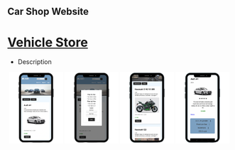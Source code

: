 <!--
**savustana/savustana** is a ✨ _special_ ✨ repository because its `README.md` (this file) appears on your GitHub profile.

Here are some ideas to get you started:

- 🔭 I’m currently working on ...
- 🌱 I’m currently learning ...
- 👯 I’m looking to collaborate on ...
- 🤔 I’m looking for help with ...
- 💬 Ask me about ...
- 📫 How to reach me: ...
- 😄 Pronouns: ...
- ⚡ Fun fact: ...
-->
## Car Shop Website

# [Vehicle Store](https://github.com/savustana/Vehicle_Store)
* Description

<p align="center">
  <img src="https://github.com/savustana/savustana/blob/main/VehicleStoreImg/Web1.png" alt="Alt Text" width="24%" height="auto">
  <img src="https://github.com/savustana/savustana/blob/main/VehicleStoreImg/Web2.png" alt="Alt Text" width="24%" height="auto">
  <img src="https://github.com/savustana/savustana/blob/main/VehicleStoreImg/Web3.png" alt="Alt Text" width="24%" height="auto">
  <img src="https://github.com/savustana/savustana/blob/main/VehicleStoreImg/Web4.png" alt="Alt Text" width="24%" height="auto">
</p>
